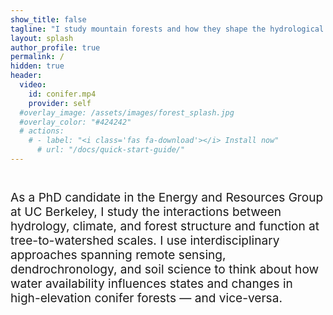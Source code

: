 ```yaml
---
show_title: false
tagline: "I study mountain forests and how they shape the hydrological cycle."
layout: splash
author_profile: true
permalink: /
hidden: true
header:
  video:
    id: conifer.mp4
    provider: self
  #overlay_image: /assets/images/forest_splash.jpg
  #overlay_color: "#424242"
  # actions:
    # - label: "<i class='fas fa-download'></i> Install now"
      # url: "/docs/quick-start-guide/"
---
```


<!-- | <img src="/assets/images/NASA_headshot_RS.jpg" alt="worsham" width="50%"/> | I’m a PhD Candidate in the [Energy and Resources Group](https://erg.berkeley.edu/) at UC Berkeley, advised by [Dr. Lara Kueppers](https://lara-kueppers.com/). I use a range of approaches spanning remote sensing, dendrochronology, and soil science to study how environmental conditions interact to regulate state and change in high-elevation conifer forests. |

<img src="/assets/images/NASA_headshot_RS.jpg" alt="worsham" width="10%" align="left"/>  I’m a PhD Candidate in the [Energy and Resources Group](https://erg.berkeley.edu/) at UC Berkeley, advised by [Dr. Lara Kueppers](https://lara-kueppers.com/). I use a range of approaches spanning remote sensing, dendrochronology, and soil science to study how environmental conditions interact to regulate state and change in high-elevation conifer forests. | -->

<p style='font-size:1.363em'>
  <br>
As a PhD candidate in the Energy and Resources Group at UC Berkeley, I study the interactions between hydrology, climate, and forest structure and function at tree-to-watershed scales. I use interdisciplinary approaches spanning remote sensing, dendrochronology, and soil science to think about how water availability influences states and changes in high-elevation conifer forests — and vice-versa.
 </p>